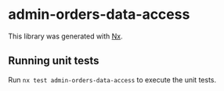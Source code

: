 # admin-orders-data-access

This library was generated with [Nx](https://nx.dev).

## Running unit tests

Run `nx test admin-orders-data-access` to execute the unit tests.
